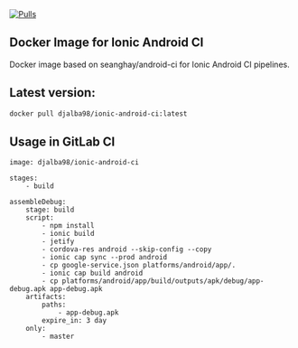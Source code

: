 <a href="https://hub.docker.com/repository/docker/grosa1/ionic-android-ci">
        <img src="https://img.shields.io/docker/pulls/grosa1/ionic-android-ci.svg?style=flat-square&color=brightgreen&logo=docker&logoColor=white"
            alt="Pulls"></a> 

## Docker Image for Ionic Android CI
Docker image based on seanghay/android-ci for Ionic Android CI pipelines.

## Latest version:
```sh
docker pull djalba98/ionic-android-ci:latest
```

## Usage in GitLab CI

```
image: djalba98/ionic-android-ci
    
stages:
    - build

assembleDebug:
    stage: build
    script:
        - npm install
        - ionic build
        - jetify
        - cordova-res android --skip-config --copy
        - ionic cap sync --prod android
        - cp google-service.json platforms/android/app/.
        - ionic cap build android
        - cp platforms/android/app/build/outputs/apk/debug/app-debug.apk app-debug.apk
    artifacts:
        paths:
            - app-debug.apk
        expire_in: 3 day
    only:
        - master
```
